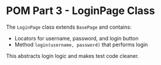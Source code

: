 # POM Part 3 - LoginPage Class

The `LoginPage` class extends `BasePage` and contains:
- Locators for username, password, and login button
- Method `login(username, password)` that performs login

This abstracts login logic and makes test code cleaner.